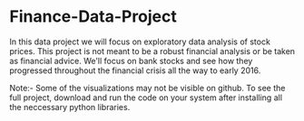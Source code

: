 # Finance-Data-Project
In this data project we will focus on exploratory data analysis of stock prices. This project is not meant to be a robust financial analysis or be taken as financial advice. We'll focus on bank stocks and see how they progressed throughout the financial crisis all the way to early 2016.


Note:-
Some of the visualizations may not be visible on github. To see the full project, download and run the code on your system after installing all the neccessary python libraries.
